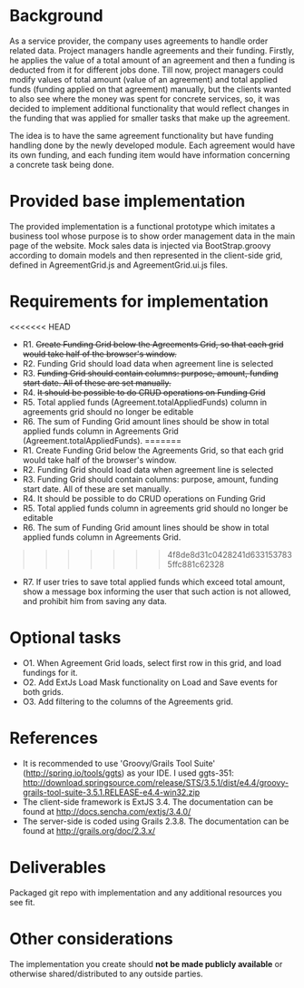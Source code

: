 Background
==============
As a service provider, the company uses agreements to handle order related data. Project managers handle agreements and their funding. Firstly, he applies the value of a total amount of an agreement and then a funding is deducted from it for different jobs done. Till now, project managers could modify values of total amount (value of an agreement) and total applied funds (funding applied on that agreement) manually, but the clients wanted to also see where the money was spent for concrete services, so, it was decided to implement additional functionality that would reflect changes in the funding that was applied for smaller tasks that make up the agreement.

The idea is to have the same agreement functionality but have funding handling done by the newly developed module. Each agreement would have its own funding, and each funding item would have information concerning a concrete task being done.

Provided base implementation
==============
The provided implementation is a functional prototype which imitates a business tool whose purpose is to show order management data in the main page of the website. Mock sales data is injected via BootStrap.groovy according to domain models and then represented in the client-side grid, defined in AgreementGrid.js and AgreementGrid.ui.js files.

Requirements for implementation
==============
<<<<<<< HEAD
- R1. ~~Create Funding Grid below the Agreements Grid, so that each grid would take half of the browser's window.~~
- R2. Funding Grid should load data when agreement line is selected
- R3. ~~Funding Grid should contain columns: purpose, amount, funding start date. All of these are set manually.~~
- R4. ~~It should be possible to do CRUD operations on Funding Grid~~
- R5. Total applied funds (Agreement.totalAppliedFunds) column in agreements grid should no longer be editable
- R6. The sum of Funding Grid amount lines should be show in total applied funds column in Agreements Grid (Agreement.totalAppliedFunds).
=======
- R1. Create Funding Grid below the Agreements Grid, so that each grid would take half of the browser's window.
- R2. Funding Grid should load data when agreement line is selected
- R3. Funding Grid should contain columns: purpose, amount, funding start date. All of these are set manually.
- R4. It should be possible to do CRUD operations on Funding Grid
- R5. Total applied funds column in agreements grid should no longer be editable
- R6. The sum of Funding Grid amount lines should be show in total applied funds column in Agreements Grid.
>>>>>>> 4f8de8d31c0428241d6331537835ffc881c62328
- R7. If user tries to save total applied funds which exceed total amount, show a message box informing the user that such action is not allowed, and prohibit him from saving any data.

Optional tasks
==============
- O1. When Agreement Grid loads, select first row in this grid, and load fundings for it.
- O2. Add ExtJs Load Mask functionality on Load and Save events for both grids.
- O3. Add filtering to the columns of the Agreements grid.

References
==============
- It is recommended to use 'Groovy/Grails Tool Suite' (http://spring.io/tools/ggts) as your IDE. I used ggts-351: http://download.springsource.com/release/STS/3.5.1/dist/e4.4/groovy-grails-tool-suite-3.5.1.RELEASE-e4.4-win32.zip
- The client-side framework is ExtJS 3.4. The documentation can be found at http://docs.sencha.com/extjs/3.4.0/
- The server-side is coded using Grails 2.3.8. The documentation can be found at http://grails.org/doc/2.3.x/


Deliverables
==============
Packaged git repo with implementation and any additional resources you see fit.


Other considerations
==============
The implementation you create should **not be made publicly available** or otherwise shared/distributed to any outside parties.
